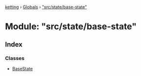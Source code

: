 [ketting](../README.md) › [Globals](../globals.md) › ["src/state/base-state"](_src_state_base_state_.md)

# Module: "src/state/base-state"

## Index

### Classes

* [BaseState](../classes/_src_state_base_state_.basestate.md)
